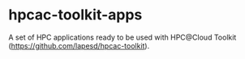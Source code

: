 # hpcac-toolkit-apps
A set of HPC applications ready to be used with HPC@Cloud Toolkit (https://github.com/lapesd/hpcac-toolkit).
